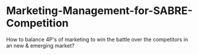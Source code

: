 # Marketing-Management-for-SABRE-Competition
How to balance 4P's of marketing to win the battle over the competitors in an new &amp; emerging market?
